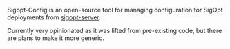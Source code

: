 <!--
Copyright © 2023 Intel Corporation

SPDX-License-Identifier: MIT
-->

Sigopt-Config is an open-source tool for managing configuration for SigOpt deployments from [sigopt-server](https://github.com/sigopt/sigopt-server).

Currently very opinionated as it was lifted from pre-existing code, but there are plans to make it more generic.
